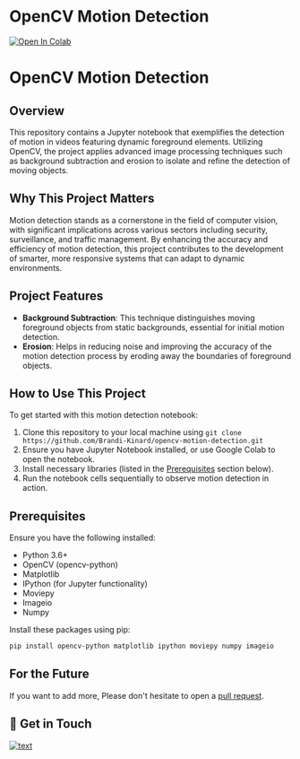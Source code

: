 # OpenCV Motion Detection
<a target="_blank" href="https://colab.research.google.com/github/Brandi-Kinard/opencv-motion-detection/blob/main/Motion_Detection_in_Videos.ipynb">
  <img src="https://colab.research.google.com/assets/colab-badge.svg" alt="Open In Colab"/>
</a>

# OpenCV Motion Detection

## Overview
This repository contains a Jupyter notebook that exemplifies the detection of motion in videos featuring dynamic foreground elements. Utilizing OpenCV, the project applies advanced image processing techniques such as background subtraction and erosion to isolate and refine the detection of moving objects.

## Why This Project Matters
Motion detection stands as a cornerstone in the field of computer vision, with significant implications across various sectors including security, surveillance, and traffic management. By enhancing the accuracy and efficiency of motion detection, this project contributes to the development of smarter, more responsive systems that can adapt to dynamic environments.

## Project Features
- **Background Subtraction**: This technique distinguishes moving foreground objects from static backgrounds, essential for initial motion detection.
- **Erosion**: Helps in reducing noise and improving the accuracy of the motion detection process by eroding away the boundaries of foreground objects.

## How to Use This Project
To get started with this motion detection notebook:
1. Clone this repository to your local machine using `git clone https://github.com/Brandi-Kinard/opencv-motion-detection.git`
2. Ensure you have Jupyter Notebook installed, or use Google Colab to open the notebook.
3. Install necessary libraries (listed in the [Prerequisites](https://github.com/Brandi-Kinard/opencv-motion-detection/blob/main/README.md#prerequisites) section below).
4. Run the notebook cells sequentially to observe motion detection in action.

## Prerequisites
Ensure you have the following installed:

- Python 3.6+
- OpenCV (opencv-python)
- Matplotlib
- IPython (for Jupyter functionality)
- Moviepy
- Imageio
- Numpy

Install these packages using pip:
```bash
pip install opencv-python matplotlib ipython moviepy numpy imageio
```

## For the Future
If you want to add more, Please don't hesitate to open a [pull request](https://github.com/Brandi-Kinard/opencv-motion-detection/pulls).

## 👋 Get in Touch
[![text](https://img.shields.io/badge/LinkedIn-0077B5?style=for-the-badge&logo=linkedin&logoColor=white)](https://www.linkedin.com/in/brandi-kinard)



